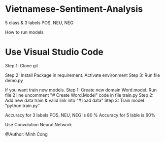 # Vietnamese-Sentiment-Analysis
5 class &amp; 3 labels POS, NEU, NEG

How to run models

# Use Visual Studio Code
Step 1: Clone git 

Step 2: Install Package in requirement. Activate environment
Step 3: Run file demo.py

If you want train new models. 
Step 1: Create new domain Word.model. Run file 2 line uncomment "# Create Word.Model" code in file train.py
Step 2: Add new data train & valid link into "# load data"
Step 3: Train model "python train.py"

Accuracy for 3 labels POS, NEU, NEG is 80 %
Accuracy for 5 lable is 60%

Use Convolution Neural Network

@Author: Minh Cong
